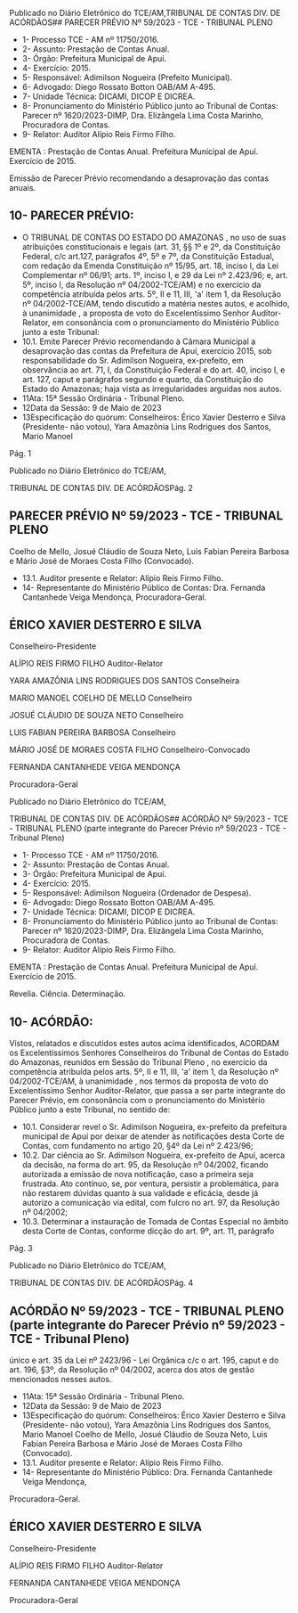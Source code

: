 Publicado  no  Diário  Eletrônico do TCE/AM,TRIBUNAL DE CONTAS DIV. DE ACÓRDÃOS## PARECER PRÉVIO Nº 59/2023 - TCE - TRIBUNAL PLENO

- 1- Processo TCE - AM nº 11750/2016.
- 2- Assunto: Prestação de Contas Anual.
- 3- Órgão: Prefeitura Municipal de Apuí.
- 4- Exercício: 2015.
- 5- Responsável: Adimilson Nogueira (Prefeito Municipal).
- 6- Advogado: Diego Rossato Botton OAB/AM A-495.
- 7- Unidade Técnica: DICAMI, DICOP E DICREA.
- 8- Pronunciamento  do  Ministério  Público  junto  ao  Tribunal  de  Contas: Parecer  nº 1620/2023-DIMP, Dra. Elizângela Lima Costa Marinho, Procuradora de Contas.
- 9- Relator: Auditor Alípio Reis Firmo Filho.

EMENTA : Prestação  de  Contas  Anual.  Prefeitura Municipal de Apuí. Exercício de 2015.

Emissão de Parecer Prévio recomendando a desaprovação das contas anuais.

## 10-  PARECER PRÉVIO:

- O  TRIBUNAL  DE  CONTAS  DO  ESTADO  DO  AMAZONAS ,  no  uso  de  suas atribuições  constitucionais  e  legais  (art.  31,  §§  1º  e  2º,  da  Constituição  Federal,  c/c art.127,  parágrafos  4º,  5º  e  7º,  da  Constituição  Estadual,  com  redação  da  Emenda Constituição nº 15/95, art. 18, inciso I, da Lei Complementar nº 06/91; arts. 1º, inciso I, e 29  da  Lei  nº  2.423/96;  e,  art.  5º,  inciso  I,  da  Resolução  nº  04/2002-TCE/AM)  e  no exercício da competência atribuída pelos arts. 5º, II e 11, III, 'a' item 1, da Resolução nº 04/2002-TCE/AM, tendo discutido a matéria nestes autos, e acolhido, à unanimidade , a proposta  de  voto  do  Excelentíssimo  Senhor  Auditor-Relator, em  consonância com  o pronunciamento do Ministério Público junto a este Tribunal:
- 10.1. Emite Parecer Prévio recomendando à Câmara Municipal a desaprovação das contas da Prefeitura de Apuí, exercício 2015, sob responsabilidade do Sr. Adimilson Nogueira, ex-prefeito, em observância ao art. 71, I, da Constituição Federal e do art. 40, inciso I, e art.  127,  caput  e  parágrafos  segundo  e  quarto,  da  Constituição  do Estado do Amazonas; haja vista as irregularidades arguidas nos autos.
- 11Ata: 15ª Sessão Ordinária - Tribunal Pleno.
- 12Data da Sessão: 9 de Maio de 2023
- 13Especificação do quórum: Conselheiros: Érico Xavier Desterro e Silva (Presidente-  não  votou),  Yara  Amazônia  Lins  Rodrigues  dos  Santos,  Mario  Manoel

Pág. 1

Publicado  no  Diário  Eletrônico do TCE/AM,

TRIBUNAL DE CONTAS DIV. DE ACÓRDÃOSPág. 2

## PARECER PRÉVIO Nº 59/2023 - TCE - TRIBUNAL PLENO

Coelho de Mello, Josué Cláudio de Souza Neto, Luis Fabian Pereira Barbosa e Mário José de Moraes Costa Filho (Convocado).

- 13.1. Auditor presente e Relator: Alípio Reis Firmo Filho.
- 14-  Representante do Ministério Público de Contas: Dra. Fernanda Cantanhede Veiga Mendonça, Procuradora-Geral.

## ÉRICO XAVIER DESTERRO E SILVA

Conselheiro-Presidente

ALÍPIO REIS FIRMO FILHO Auditor-Relator

YARA AMAZÔNIA LINS RODRIGUES DOS SANTOS Conselheira

MARIO MANOEL COELHO DE MELLO Conselheiro

JOSUÉ CLÁUDIO DE SOUZA NETO Conselheiro

LUIS FABIAN PEREIRA BARBOSA Conselheiro

MÁRIO JOSÉ DE MORAES COSTA FILHO Conselheiro-Convocado

FERNANDA CANTANHEDE VEIGA MENDONÇA

Procuradora-Geral

Publicado  no  Diário  Eletrônico do TCE/AM,

TRIBUNAL DE CONTAS DIV. DE ACÓRDÃOS## ACÓRDÃO Nº 59/2023 - TCE - TRIBUNAL PLENO (parte integrante do Parecer Prévio nº 59/2023 - TCE - Tribunal Pleno)

- 1- Processo TCE - AM nº 11750/2016.
- 2- Assunto: Prestação de Contas Anual.
- 3- Órgão: Prefeitura Municipal de Apuí.
- 4- Exercício: 2015.
- 5- Responsável: Adimilson Nogueira (Ordenador de Despesa).
- 6- Advogado: Diego Rossato Botton OAB/AM A-495.
- 7- Unidade Técnica: DICAMI, DICOP E DICREA.
- 8- Pronunciamento  do  Ministério  Público  junto  ao  Tribunal  de  Contas: Parecer  nº 1620/2023-DIMP, Dra. Elizângela Lima Costa Marinho, Procuradora de Contas.
- 9- Relator: Auditor Alípio Reis Firmo Filho.

EMENTA :  Prestação  de  Contas  Anual.    Prefeitura Municipal de Apuí. Exercício de 2015.

Revelia. Ciência. Determinação.

## 10-  ACÓRDÃO:

Vistos, relatados e discutidos estes autos acima identificados, ACORDAM os Excelentíssimos Senhores Conselheiros do Tribunal de Contas do Estado do Amazonas, reunidos em Sessão do Tribunal Pleno , no exercício da competência atribuída pelos arts. 5º, II e 11, III, 'a' item 1, da Resolução nº 04/2002-TCE/AM, à unanimidade , nos termos da  proposta  de  voto  do  Excelentíssimo  Senhor  Auditor-Relator,  que  passa  a  ser  parte integrante  do  Parecer  Prévio, em  consonância com  o  pronunciamento  do  Ministério Público junto a este Tribunal, no sentido de:

- 10.1. Considerar revel o Sr. Adimilson Nogueira, ex-prefeito da prefeitura municipal de Apuí por  deixar  de atender às notificações desta Corte de Contas, com fundamento no artigo 20, §4º da Lei nº 2.423/96;
- 10.2. Dar ciência ao Sr. Adimilson Nogueira, ex-prefeito de Apuí, acerca da decisão,  na  forma  do  art.  95,  da  Resolução  nº  04/2002,  ficando autorizada a emissão  de  nova  notificação, caso  a  primeira seja frustrada. Ato contínuo,  se, por ventura, persistir a problemática, para não  restarem  dúvidas  quanto  à  sua  validade  e  eficácia,  desde  já autorizo a comunicação via edital, com fulcro no art. 97, da Resolução nº 04/2002;
- 10.3. Determinar a  instauração  de  Tomada  de  Contas  Especial  no  âmbito desta Corte de Contas, conforme dicção do art. 9º, art. 11, parágrafo

Pág. 3

Publicado  no  Diário  Eletrônico do TCE/AM,

TRIBUNAL DE CONTAS DIV. DE ACÓRDÃOSPág. 4

## ACÓRDÃO Nº 59/2023 - TCE - TRIBUNAL PLENO (parte integrante do Parecer Prévio nº 59/2023 - TCE - Tribunal Pleno)

único e art. 35 da Lei nº 2423/96 - Lei Orgânica c/c o art. 195, caput e do art. 196, §3º, da Resolução nº 04/2002, acerca dos atos de gestão mencionados nesses autos.

- 11Ata: 15ª Sessão Ordinária - Tribunal Pleno.
- 12Data da Sessão: 9 de Maio de 2023
- 13Especificação do quórum: Conselheiros: Érico Xavier Desterro e Silva (Presidente-  não  votou),  Yara  Amazônia  Lins  Rodrigues  dos  Santos,  Mario  Manoel Coelho de Mello, Josué Cláudio de Souza Neto, Luis Fabian Pereira Barbosa e Mário José de Moraes Costa Filho (Convocado).
- 13.1. Auditor presente e Relator: Alípio Reis Firmo Filho.
- 14-  Representante do Ministério Público: Dra. Fernanda Cantanhede Veiga Mendonça,

Procuradora-Geral.

## ÉRICO XAVIER DESTERRO E SILVA

Conselheiro-Presidente

ALÍPIO REIS FIRMO FILHO Auditor-Relator

FERNANDA CANTANHEDE VEIGA MENDONÇA

Procuradora-Geral